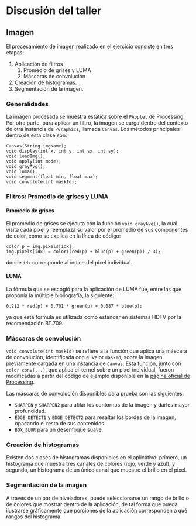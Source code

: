 # Discusión del taller

## Imagen

El procesamiento de imagen realizado en el ejercicio consiste en tres etapas:
1. Aplicación de filtros
   1. Promedio de grises y LUMA
   2. Máscaras de convolución
2. Creación de histogramas.
3. Segmentación de la imagen.

### Generalidades

La imagen procesada se muestra estática sobre el `PApplet` de Processing. Por otra parte, para aplicar un filtro, la imagen se carga dentro del contexto de otra instancia de `PGraphics`, llamada `Canvas`. Los métodos principales dentro de esta clase son:

```
Canvas(String imgName);
void display(int x, int y, int sx, int sy);
void loadImg();
void apply(int mode);
void grayAvg();
void luma();
void segment(float min, float max);
void convolute(int maskId);
```

### Filtros: Promedio de grises y LUMA

#### Promedio de grises
El promedio de grises se ejecuta con la función `void grayAvg()`, la cual visita cada pixel y reemplaza su valor por el promedio de sus componentes de color, como se explica en la línea de código:

```
color p = img.pixels[idx];
img.pixels[idx] = color((red(p) + blue(p) + green(p)) / 3);
```

donde `idx` corresponde al índice del pixel individual.

#### LUMA
La fórmula que se escogió para la aplicación de LUMA fue, entre las que proponía la múltiple bibliografía, la siguiente:

```
0.212 * red(p) + 0.701 * green(p) + 0.087 * blue(p);
```

ya que esta fórmula es utilizada como estándar en sistemas HDTV por la recomendación BT.709.

### Máscaras de convolución

`void convolute(int maskId)` se refiere a la función que aplica una máscara de convolución, identificada con el valor `maskId`, sobre la imagen previamente cargada en una instancia de `Canvas`. Esta función, junto con `color conv(...)`, que aplica el kernel sobre un pixel individual, fueron modificadas a partir del código de ejemplo disponible en la [página oficial de Processing](https://processing.org/examples/convolution.html).

Las máscaras de convolución disponibles para prueba son las siguientes:
- `SHARPEN` y `SHARPEN2` para afilar los contornos de la imagen y darles mayor profundidad.
- `EDGE_DETECT1` y `EDGE_DETECT2` para resaltar los bordes de la imagen, opacando el resto de sus contenidos.
- `BOX_BLUR` para un desenfoque suave.

### Creación de histogramas

Existen dos clases de histogramas disponibles en el aplicativo: primero, un histograma que muestra tres canales de colores (rojo, verde y azul), y segundo, un histograma de un único canal que muestre el brillo en el pixel.

### Segmentación de la imagen
A través de un par de niveladores, puede seleccionarse un rango de brillo o de colores que mostrar dentro de la aplicación, de tal forma que pueda ilustrarse gráficamente qué porciones de la aplicación corresponden a qué rangos del histograma.
